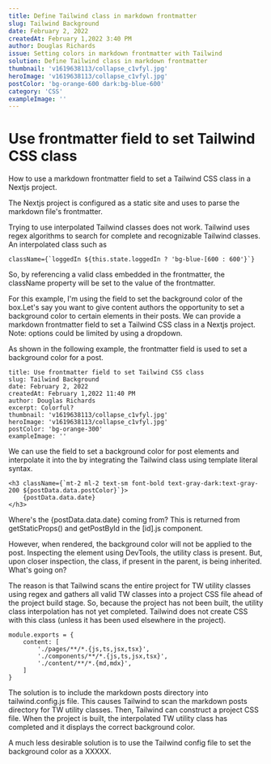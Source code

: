```yaml
---
title: Define Tailwind class in markdown frontmatter
slug: Tailwind Background
date: February 2, 2022
createdAt: February 1,2022 3:40 PM
author: Douglas Richards
issue: Setting colors in markdown frontmatter with Tailwind
solution: Define Tailwind class in markdown frontmatter
thumbnail: 'v1619638113/collapse_c1vfyl.jpg'
heroImage: 'v1619638113/collapse_c1vfyl.jpg'
postColor: 'bg-orange-600 dark:bg-blue-600'
category: 'CSS'
exampleImage: ''
---
```


# Use frontmatter field to set Tailwind CSS class

How to use a markdown frontmatter field to set a Tailwind CSS class in a Nextjs project.

The Nextjs project is configured as a static site and uses <gray-matter> to parse the markdown file's frontmatter.

Trying to use interpolated Tailwind classes does not work. Tailwind uses regex algorithms to search for complete and recognizable Tailwind classes. An interpolated class such as

```
className={`loggedIn ${this.state.loggedIn ? 'bg-blue-[600 : 600'}`}
```

So, by referencing a valid class embedded in the frontmatter, the className property will be set to the value of the frontmatter.

For this example, I'm using the <postColor> field to set the background color of the box.Let's say you want to give content authors the opportunity to set a background color to certain elements in their posts. We can provide a markdown frontmatter field to set a Tailwind CSS class in a Nextjs project. Note: options could be limited by using a dropdown.

As shown in the following example, the frontmatter field is used to set a background color for a post.

```
title: Use frontmatter field to set Tailwind CSS class
slug: Tailwind Background
date: February 2, 2022
createdAt: February 1,2022 11:40 PM
author: Douglas Richards
excerpt: Colorful?
thumbnail: 'v1619638113/collapse_c1vfyl.jpg'
heroImage: 'v1619638113/collapse_c1vfyl.jpg'
postColor: 'bg-orange-300'
exampleImage: ''
```

We can use the <postColor> field to set a background color for post elements and interpolate it into the <post> by integrating the Tailwind class using template literal syntax.

```
<h3 className={`mt-2 ml-2 text-sm font-bold text-gray-dark:text-gray-200 ${postData.data.postColor}`}>
	{postData.data.date}
</h3>
```

Where's the {postData.data.date} coming from? This is returned from getStaticProps() and getPostById in the [id].js component.

However, when rendered, the background color will not be applied to the post. Inspecting the element using DevTools, the utility class is present. But, upon closer inspection, the class, if present in the parent, is being inherited. What's going on?

The reason is that Tailwind scans the entire project for TW utility classes using regex and gathers all valid TW classes into a project CSS file ahead of the project build stage. So, because the project has not been built, the utility class interpolation has not yet completed. Tailwind does not create CSS with this class (unless it has been used elsewhere in the project).

```
module.exports = {
	content: [
		'./pages/**/*.{js,ts,jsx,tsx}',
		'./components/**/*.{js,ts,jsx,tsx}',
		'./content/**/*.{md,mdx}',
	]
}
```

The solution is to include the markdown posts directory into tailwind.config.js file. This causes Tailwind to scan the markdown posts directory for TW utility classes. Then, Tailwind can construct a project CSS file. When the project is built, the interpolated TW utility class has completed and it displays the correct background color.

A much less desirable solution is to use the Tailwind config file to set the background color as a XXXXX.
